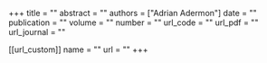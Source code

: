 +++
title = ""
abstract = ""
authors = ["Adrian Adermon"]
date = ""
publication = ""
volume = ""
number = ""
url_code = ""
url_pdf = ""
url_journal = ""

[[url_custom]]
name = ""
url = ""
+++
